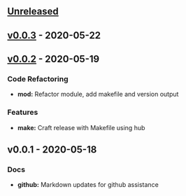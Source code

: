 <a name="unreleased"></a>
## [Unreleased]


<a name="v0.0.3"></a>
## [v0.0.3] - 2020-05-22

<a name="v0.0.2"></a>
## [v0.0.2] - 2020-05-19
### Code Refactoring
- **mod:** Refactor module, add makefile and version output

### Features
- **make:** Craft release with Makefile using hub


<a name="v0.0.1"></a>
## v0.0.1 - 2020-05-18
### Docs
- **github:** Markdown updates for github assistance


[Unreleased]: https://github.com/nthomas20/gostadon-cli/compare/v0.0.3...HEAD
[v0.0.3]: https://github.com/nthomas20/gostadon-cli/compare/v0.0.2...v0.0.3
[v0.0.2]: https://github.com/nthomas20/gostadon-cli/compare/v0.0.1...v0.0.2
